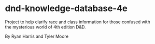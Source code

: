 # dnd-knowledge-database-4e
Project to help clarify race and class information for those confused with the mysterious world of 4th edition D&amp;D.

By Ryan Harris and Tyler Moore